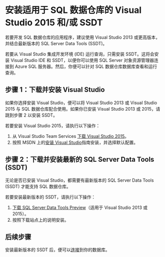<properties
   pageTitle="安装适用于 SQL 数据仓库的 Visual Studio 和/或 SSDT | Azure"
   description="安装适用于 Azure SQL 数据仓库的 Visual Studio 和/或 SSDT 开发工具"
   services="sql-data-warehouse"
   documentationCenter="NA"
   authors="twounder"
   manager="barbkess"
   editor=""/>

<tags
   ms.service="sql-data-warehouse"
   ms.date="01/07/2016"
   wacn.date="03/17/2016"/>

# 安装适用于 SQL 数据仓库的 Visual Studio 2015 和/或 SSDT

若要开发 SQL 数据仓库的应用程序，建议使用 Visual Studio 2013 或更高版本，并结合最新版本的 SQL Server Data Tools (SSDT)。

若要从 Visual Studio 集成开发环境 (IDE) 运行查询，只需安装 SSDT。这将会安装 Visual Studio IDE 和 SSDT，以便你可以使用 SQL Server 对象资源管理器连接到 Azure SQL 服务器。然后，你便可以针对 SQL 数据仓库数据库查看和运行查询。


## 步骤 1：下载并安装 Visual Studio

如果你选择安装 Visual Studio，便可以将 Visual Studio 2013 或 Visual Studio 2015 与 SQL 数据仓库配合使用。如果你已安装 Visual Studio 2013 或 2015，请跳到步骤 2 以安装 SSDT。

若要安装 Visual Studio 2015，请执行以下操作：

1. 从 Visual Studio Team Services [下载 Visual Studio 2015](https://www.visualstudio.com/downloads)。 
2. 按照 MSDN 上的[安装 Visual Studio](https://msdn.microsoft.com/zh-cn/library/e2h7fzkw.aspx)指南安装，并选择默认配置。

## 步骤 2：下载并安装最新的 SQL Server Data Tools (SSDT) 

无论是否已安装 Visual Studio，都需要有最新版本的 SQL Server Data Tools (SSDT) 才能支持 SQL 数据仓库。

若要安装最新版本的 SSDT，请执行以下操作：

1. [下载 SQL Server Data Tools Preview](https://msdn.microsoft.com/zh-cn/library/mt204009.aspx)（适用于 Visual Studio 2013 或 2015）。
2. 按照下载站点上的说明安装。

## 后续步骤

安装最新版本的 SSDT 后，便可以[连接](/documentation/articles/sql-data-warehouse-get-started-connect)到你的数据库。

<!--Anchors-->

<!--Image references-->

<!---HONumber=Mooncake_0307_2016-->